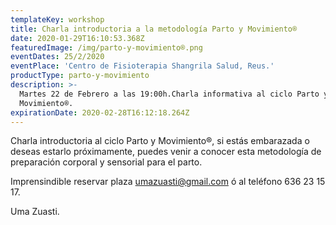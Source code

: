 ```yaml
---
templateKey: workshop
title: Charla introductoria a la metodología Parto y Movimiento®
date: 2020-01-29T16:10:53.368Z
featuredImage: /img/parto-y-movimiento®.png
eventDates: 25/2/2020
eventPlace: 'Centro de Fisioterapia Shangrila Salud, Reus.'
productType: parto-y-movimiento
description: >-
  Martes 22 de Febrero a las 19:00h.Charla informativa al ciclo Parto y
  Movimiento®.
expirationDate: 2020-02-28T16:12:18.264Z
---
```

Charla introductoria al ciclo Parto y Movimiento®, si estás embarazada o deseas estarlo próximamente, puedes venir a conocer esta metodología de preparación corporal y sensorial para el  parto.

Imprensindible reservar plaza umazuasti@gmail.com ó al teléfono 636 23 15 17.

Uma Zuasti.
